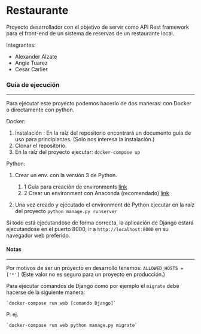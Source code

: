 # Restaurante

Proyecto desarrollador con el objetivo de servir como API Rest framework para el front-end de un sistema de reservas de un restaurante local.

Integrantes:
- Alexander Alzate
- Angie Tuarez
- Cesar Carlier


### Guia de ejecución
---
Para ejecutar este proyecto podemos hacerlo de dos maneras: con Docker o directamente con python.

Docker:

1. Instalación : En la raíz del repositorio encontrará un documento guía de uso para principiantes. (Solo nos interesa la instalación.)
2. Clonar el repositorio.
3. En la raíz del proyecto ejecutar: `docker-compose up`


Python:
1. Crear un env. con la versión 3 de Python.
    1. 1 Guia para creación de environments [link](https://www.programaenpython.com/miscelanea/crear-entornos-virtuales-en-python/)
    1. 2 Crear un environment con Anaconda (recomendado) [link](https://www.anaconda.com/products/individual)

2. Una vez creado y ejecutado el environment de Python ejecutar en la raíz del proyecto `python manage.py runserver`


Si todo está ejecutandose de forma correcta, la aplicación de Django estará ejecutandose en el puerto 8000, ir a `http://localhost:8000` en su navegador web preferido.

#### Notas
---
Por motivos de ser un proyecto en desarrollo tenemos:
`ALLOWED_HOSTS = ['*']` (Este valor no es seguro para un proyecto en producción.)

Para ejecutar comandos de Django como por ejemplo el `migrate` debe hacerse de la siguiente manera:

    `docker-compose run web [comando Django]`

P. ej.

    `docker-compose run web python manage.py migrate`
